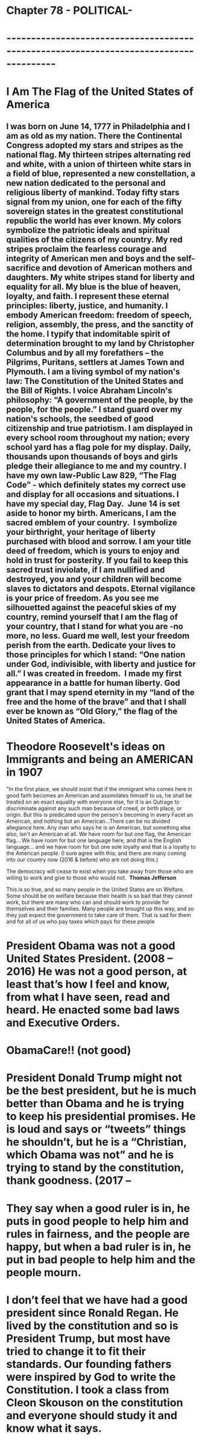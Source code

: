 # Chapter 78 - POLITICAL-


# --------------------------------------------------------------------------------------
# I Am The Flag of the United States of America
I was born on June 14, 1777 in Philadelphia and I am as old as my nation. There the Continental Congress adopted my stars and stripes as the national flag.  My thirteen stripes alternating red and white, with a union of thirteen white stars in a field of blue, represented a new constellation, a new nation dedicated to the personal and religious liberty of mankind.  Today fifty stars signal from my union, one for each of the fifty sovereign states in the greatest constitutional republic the world has ever known.  My colors symbolize the patriotic ideals and spiritual qualities of the citizens of my country.  My red stripes proclaim the fearless courage and integrity of American men and boys and the self-sacrifice and devotion of American mothers and daughters.
My white stripes stand for liberty and equality for all.  My blue is the blue of heaven, loyalty, and faith.  I represent these eternal principles: liberty, justice, and humanity.  I embody American freedom: freedom of speech, religion, assembly, the press, and the sanctity of the home.  I typify that indomitable spirit of determination brought to my land by Christopher Columbus and by all my forefathers – the Pilgrims, Puritans, settlers at James Town and Plymouth.
I am a living symbol of my nation's law: The Constitution of the United States and the Bill of Rights.  I voice Abraham Lincoln's philosophy: “A government of the people, by the people, for the people.”  I stand guard over my nation's schools, the seedbed of good citizenship and true patriotism.  I am displayed in every school room throughout my nation; every school yard has a flag pole for my display.  Daily, thousands upon thousands of boys and girls pledge their allegiance to me and my country.  I have my own law-Public Law 829, “The Flag Code” - which definitely states my correct use and display for all occasions and situations.
I have my special day, Flag Day.  June 14 is set aside to honor my birth.  Americans, I am the sacred emblem of your country.  I symbolize your birthright, your heritage of liberty purchased with blood and sorrow.  I am your title deed of freedom, which is yours to enjoy and hold in trust for posterity.
If you fail to keep this sacred trust inviolate, if I am nullified and destroyed, you and your children will become slaves to dictators and despots.  Eternal vigilance is your price of freedom.  As you see me silhouetted against the peaceful skies of my country, remind yourself that I am the flag of your country, that I stand for what you are -no more, no less.  Guard me well, lest your freedom perish from the earth.  Dedicate your lives to those principles for which I stand: “One nation under God, indivisible, with liberty and justice for all.”
I was created in freedom.  I made my first appearance in a battle for human liberty.  God grant that I may spend eternity in my “land of the free and the home of the brave” and that I shall ever be known as “Old Glory,” the flag of the United States of America.
---------------------------------------------------------------------------------------------------
# Theodore Roosevelt's ideas on Immigrants and being an AMERICAN in 1907

"In the first place, we should insist that if the immigrant who comes here in good faith becomes an American and assimilates himself to us, he shall be treated on an exact equality with everyone else, for it is an Outrage to discriminate against any such man because of creed, or birth place, or origin. But this is predicated upon the person's becoming in every Facet an American, and nothing but an American...There can be no divided allegiance here. Any man who says he is an American, but something else also, isn't an American at all. We have room for but one flag, the American flag... We have room for but one language here, and that is the English language... and we have room for but one sole loyalty and that is a loyalty to the American people.
(I sure agree with this, and there are many coming into our country now (2016 & before) who are not doing this.)

The democracy will cease to exist when you take away from those who are willing to work and give to those who would not.  
**Thomas Jefferson**

This is so true, and so many people in the United States are on Welfare.  Some should be on welfare because their health is so bad that they cannot work, but there are many who can and should work to provide for themselves and their families.  Many people are brought up this way, and so they just expect the government to take care of them.  That is sad for them and for all of us who pay taxes which pays for these people

# President Obama was not a good United States President.  (2008 – 2016) He was not a good person, at least that’s how I feel and know, from what I have seen, read and heard. He enacted some bad laws and Executive Orders.
# ObamaCare!! (not good)

# President Donald Trump might not be the best president, but he is much better than Obama and he is trying to keep his presidential promises.  He is loud and says or “tweets” things he shouldn’t, but he is a “Christian, which Obama was not” and he is trying to stand by the constitution, thank goodness. (2017 –

# They say when a good ruler is in, he puts in good people to help him and rules in fairness, and the people are happy, but when a bad ruler is in, he put in bad people to help him and the people mourn.

# I don’t feel that we have had a good president since Ronald Regan.  He lived by the constitution and so is President Trump, but most have tried to change it to fit their standards.  Our founding fathers were inspired by God to write the Constitution.  I took a class from Cleon Skouson on the constitution and everyone should study it and know what it says.

